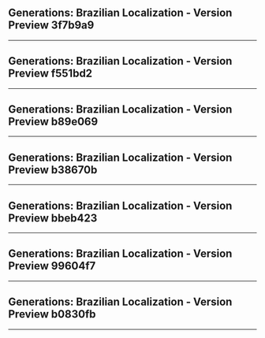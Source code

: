 ## Generations: Brazilian Localization - Version Preview 3f7b9a9
--------------------------------------------------------------------------------------------------
## Generations: Brazilian Localization - Version Preview f551bd2
--------------------------------------------------------------------------------------------------
## Generations: Brazilian Localization - Version Preview b89e069
--------------------------------------------------------------------------------------------------
## Generations: Brazilian Localization - Version Preview b38670b
--------------------------------------------------------------------------------------------------
## Generations: Brazilian Localization - Version Preview bbeb423
--------------------------------------------------------------------------------------------------
## Generations: Brazilian Localization - Version Preview 99604f7
--------------------------------------------------------------------------------------------------
## Generations: Brazilian Localization - Version Preview b0830fb 
--------------------------------------------------------------------------------------------------